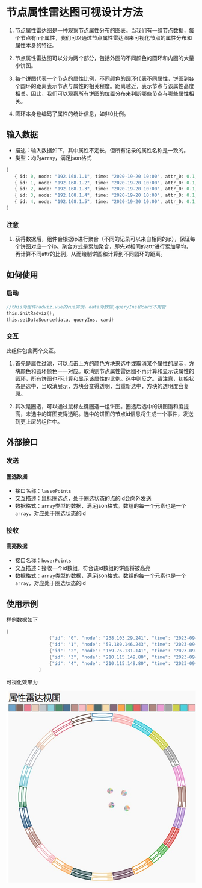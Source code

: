 # 节点属性雷达图可视设计方法

1. 节点属性雷达图是一种观察节点属性分布的图表。当我们有一组节点数据，每个节点有n个属性，我们可以通过节点属性雷达图来可视化节点的属性分布和属性本身的特征。

2. 节点属性雷达图可以分为两个部分，包括外圈的不同颜色的圆环和内圈的大量小饼图。

3. 每个饼图代表一个节点的属性比例，不同颜色的圆环代表不同属性，饼图到各个圆环的距离表示节点与属性的相关程度。距离越近，表示节点与该属性高度相关。因此，我们可以观察所有饼图的位置分布来判断哪些节点与哪些属性相关。

4. 圆环本身也编码了属性的统计信息，如非0比例。

## 输入数据

+ 描述：输入数据如下，其中属性不定长，但所有记录的属性名称是一致的。
+ 类型：均为`Array`，满足json格式
```c
[
   { id: 0, node: "192.168.1.1", time: "2020-19-20 10:00", attr_0: 0.1, ..., attr_n: 0.1 },
   { id: 1, node: "192.168.1.2", time: "2020-19-20 10:00", attr_0: 0.1, ..., attr_n: 0.1 },
   { id: 2, node: "192.168.1.3", time: "2020-19-20 10:00", attr_0: 0.1, ..., attr_n: 0.1 },
   { id: 3, node: "192.168.1.4", time: "2020-19-20 10:00", attr_0: 0.1, ..., attr_n: 0.1 },
   { id: 4, node: "192.168.1.5", time: "2020-19-20 10:00", attr_0: 0.1, ..., attr_n: 0.1 },
]
```
### 注意
1. 获得数据后，组件会根据ip进行聚合（不同的记录可以来自相同的ip），保证每个饼图对应一个ip。聚合方式是累加聚合，即先对相同的attr进行累加平均，再计算不同attr的比例，从而绘制饼图和计算到不同圆环的距离。

## 如何使用
### 启动
```c
//this为组件radviz.vue的vue实例，data为数据,queryIns和card不用管
this.initRadviz();
this.setDataSource(data, queryIns, card)
```
### 交互
此组件包含两个交互。

1. 首先是属性过滤，可以点击上方的颜色方块来选中或取消某个属性的展示，方块颜色和圆环颜色一一对应。取消则节点属性雷达图不再计算和显示该属性的圆环，所有饼图也不计算和显示该属性的比例。选中则反之。请注意，初始状态是选中，当取消展示，方块会变得透明，当重新选中，方块的透明度会复原。

2. 其次是圈选，可以通过鼠标左键圈选一组饼图。圈选后选中的饼图饱和度提高，未选中的饼图变得透明。选中的饼图的节点id信息将生成一个事件，发送到更上层的组件中。

## 外部接口

### 发送
#### 圈选数据
+ 接口名称：`lassoPoints`
+ 交互描述：鼠标圈选点，处于圈选状态的点的id会向外发送
+ 数据格式：`array`类型的数据，满足json格式。数组的每一个元素也是一个`array`，对应处于圈选状态的id

### 接收
#### 高亮数据
+ 接口名称：`hoverPoints`
+ 交互描述：接收一个id数组，符合该id数组的饼图将被高亮
+ 数据格式：`array`类型的数据，满足json格式。数组的每一个元素也是一个`array`，对应处于圈选状态的id

## 使用示例
样例数据如下
```c
[
                {"id": "0", "node": "238.103.29.241", "time": "2023-09-21 00:00:00", "attr_0": 0, "attr_1": 0, "attr_2": 0, "attr_3": 9.56218651138595, "attr_4": 0, "attr_5": 5.966521018056097, "attr_6": 0, "attr_7": 0, "attr_8": 0, "attr_9": 0, "attr_10": 0, "attr_11": 2.055553380512558, "attr_12": 0, "attr_13": 4.657096513034372, "attr_14": 9.837651048084641, "attr_15": 9.158556075592006, "attr_16": 9.717660772291145, "attr_17": 3.035579956028852, "attr_18": 4.330988990440886, "attr_19": 0, "attr_20": 5.929435955792148, "attr_21": 1.8587247949595276, "attr_22": 3.0692302440259898, "attr_23": 0.8143816977305307}, 
                {"id": "1", "node": "59.180.146.243", "time": "2023-09-02 00:00:00", "attr_0": 0, "attr_1": 0, "attr_2": 0, "attr_3": 0, "attr_4": 0, "attr_5": 5.580977879421724, "attr_6": 0, "attr_7": 0, "attr_8": 3.836884360187377, "attr_9": 0, "attr_10": 4.0999822732473, "attr_11": 1.2932375677836894, "attr_12": 2.7152406798454054, "attr_13": 3.9315468792080885, "attr_14": 0, "attr_15": 0, "attr_16": 2.8626181749204394, "attr_17": 7.932111177732141, "attr_18": 8.420848396757595, "attr_19": 0.12639855724374427, "attr_20": 3.1204121279813544, "attr_21": 0.2835719853276486, "attr_22": 8.838561234867669, "attr_23": 9.304053695951076}, 
                {"id": "2", "node": "169.76.131.141", "time": "2023-09-08 00:00:00", "attr_0": 0, "attr_1": 0, "attr_2": 0, "attr_3": 0, "attr_4": 0, "attr_5": 0, "attr_6": 7.558999656579822, "attr_7": 8.216863336221252, "attr_8": 6.88822739917957, "attr_9": 0, "attr_10": 0, "attr_11": 2.302691664817268, "attr_12": 0, "attr_13": 2.7829147997185375, "attr_14": 0, "attr_15": 0.9658692360806431, "attr_16": 3.2486593029106148, "attr_17": 3.181826107798069, "attr_18": 2.4854341574686725, "attr_19": 8.210032694468683, "attr_20": 2.0321570178788373, "attr_21": 9.650744413331045, "attr_22": 1.658946999642994, "attr_23": 7.870103448491248}, 
                {"id": "3", "node": "210.115.149.80", "time": "2023-09-26 00:00:00", "attr_0": 0, "attr_1": 0, "attr_2": 0, "attr_3": 0, "attr_4": 0, "attr_5": 0, "attr_6": 0, "attr_7": 9.216970572807027, "attr_8": 2.082845392055922, "attr_9": 2.043498323566917, "attr_10": 6.9335785274666595, "attr_11": 8.404637071747901, "attr_12": 0, "attr_13": 6.939188041712501, "attr_14": 0, "attr_15": 0, "attr_16": 0.596734305458203, "attr_17": 5.3806971027421024, "attr_18": 0, "attr_19": 8.63878107521439, "attr_20": 0, "attr_21": 7.76731628868602, "attr_22": 8.244655709431974, "attr_23": 5.077388504260742},
                {"id": "4", "node": "210.115.149.80", "time": "2023-09-26 00:00:00", "attr_0": 0, "attr_1": 0, "attr_2": 0, "attr_3": 0, "attr_4": 0, "attr_5": 0, "attr_6": 0, "attr_7": 9.216970572807027, "attr_8": 2.082845392055922, "attr_9": 2.043498323566917, "attr_10": 6.9335785274666595, "attr_11": 8.404637071747901, "attr_12": 0, "attr_13": 6.939188041712501, "attr_14": 0, "attr_15": 0, "attr_16": 0.596734305458203, "attr_17": 5.3806971027421024, "attr_18": 0, "attr_19": 8.63878107521439, "attr_20": 0, "attr_21": 7.76731628868602, "attr_22": 8.244655709431974, "attr_23": 4.077388504260742}
            ]
```
可视化效果为
<div align="center"><img src="./imgs/radviz1.jpg"></div>
